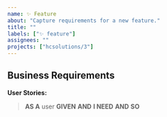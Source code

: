 ```yaml
---
name: ✨ Feature
about: "Capture requirements for a new feature."
title: ""
labels: ["✨ feature"]
assignees: ""
projects: ["hcsolutions/3"]
---
```


<!-- OPTIONAL
> **Prerequisite(s):**
> - #
-->

## Business Requirements

<!-- A clear and concise description of what the feature needs to achieve. -->

**User Stories:**

> **AS A** user
> **GIVEN**
> **AND**
> **I NEED**
> **AND**
> **SO**

<!-- OPTIONAL
## Additional details

%% Provide additional details about data validations, permissions and any other pertinent business logic. %%
-->

<!-- OPTIONAL
## UX Considerations

%% Include UX / Service Design considerations e.g. where the feature will be accessed from, formatting specifics, non-standard design elements etc. When appropriate - such as when introducing new design patterns or elements - attach design prototypes/wireframes. %%

- [ ] Task
- [ ] Task
-->

<!--
## Technical Requirements

%% Will this rely on a new or existing service? Any new concerns? %%

- [ ] Task
- [ ] Task
-->

<!-- OPTIONAL
---
## Further Context

%% Quotes from business SMEs, discussion transcripts etc. %%
-->
